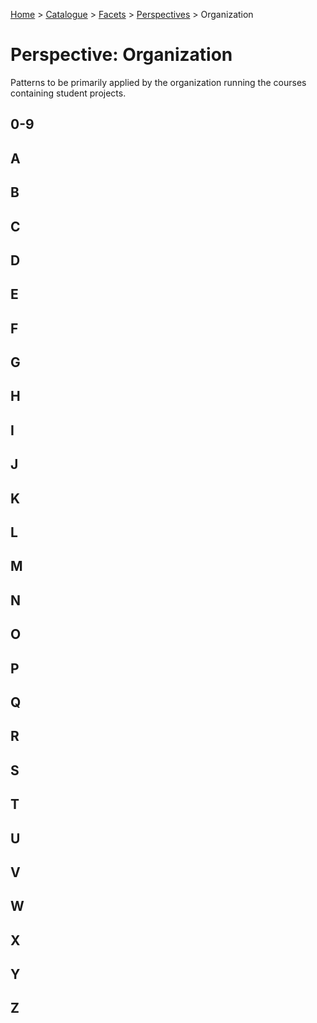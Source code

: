 [Home](../../../README.md) > [Catalogue](../../../Patterns_catalogue.md) > [Facets](../facets.md) > [Perspectives](perspectives.md) > Organization
# Perspective: Organization

Patterns to be primarily applied by the organization running the courses containing student projects.

## 0-9

## A

## B

## C

## D

## E

## F

## G

## H

## I

## J

## K

## L

## M

## N

## O

## P

## Q

## R

## S

## T

## U

## V

## W

## X

## Y

## Z
